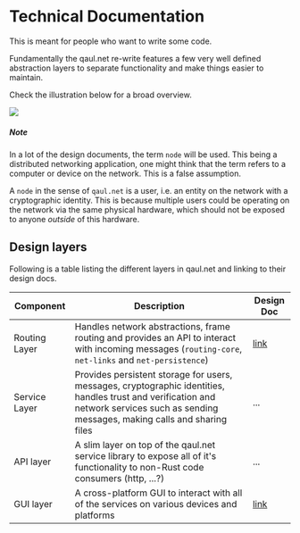 # Technical Documentation

This is meant for people who want to write some code.

Fundamentally the qaul.net re-write features a few very well defined abstraction layers
to separate functionality and make things easier to maintain.

Check the illustration below for a broad overview.

![](./technical/overview.jpg)

##### Note

In a lot of the design documents, the term `node` will be used.
This being a distributed networking application,
one might think that the term refers to a computer or device on the network.
This is a false assumption.

A `node` in the sense of `qaul.net` is a user,
i.e. an entity on the network with a cryptographic identity.
This is because multiple users could be operating on the network via the same physical hardware,
which should not be exposed to anyone _outside_ of this hardware.

## Design layers

Following is a table listing the different layers in qaul.net and linking to their design docs.

| Component | Description | Design Doc |
|---------------------|------------------------------------|------------------------------------|
| Routing Layer | Handles network abstractions, frame routing and provides an API to interact with incoming messages (`routing-core`, `net-links` and `net-persistence`) | [link](https://cryptpad.open-communication.net/code/#/2/code/edit/y34TiwGDn77MBGWtDGYIne3U/) |
| Service Layer | Provides persistent storage for users, messages, cryptographic identities, handles trust and verification and network services such as sending messages, making calls and sharing files | ... |
| API layer | A slim layer on top of the qaul.net service library to expose all of it's functionality to non-Rust code consumers (http, ...?) | ... |
| GUI layer | A cross-platform GUI to interact with all of the services on various devices and platforms | [link](https://cryptpad.open-communication.net/code/#/2/code/edit/4FB3xlFPwlK-ylOfo-H3370o/) |
